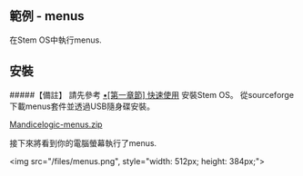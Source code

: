 
範例 - menus
---
在Stem OS中執行menus. 

安裝
-

#####【備註】 請先參考 [•[第一章節] 快速使用](http://stem.mandice.org/doc) 安裝Stem OS。
從sourceforge下載menus套件並透過USB隨身碟安裝。<p></p>
[Mandicelogic-menus.zip](http://sourceforge.net/projects/stemos/files/Demo-APP/Mandicelogic-menus.zip/download)<p></p>

接下來將看到你的電腦螢幕執行了menus.<p></p><p></p>
<img src="/files/menus.png", style="width: 512px; height: 384px;">

